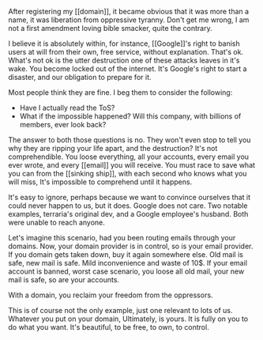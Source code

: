 After registering my [[domain]], it became obvious that it was more than a name, it was liberation from oppressive tyranny. Don't get me wrong, I am not a first amendment loving bible smacker, quite the contrary.

I believe it is absolutely within, for instance, [[Google]]'s right to banish users at will from their own, free service, without explanation. That's ok. What's not ok is the utter destruction one of these attacks leaves in it's wake. You become locked out of the internet. It's Google's right to start a disaster, and our obligation to prepare for it.

Most people think they are fine. I beg them to consider the following:

- Have I actually read the ToS?
- What if the impossible happened? Will this company, with billions of members, ever look back?

The answer to both those questions is no. They won't even stop to tell you why they are ripping your life apart, and the destruction? It's not comprehendible. You loose everything, all your accounts, every email you ever wrote, and every [[email]] you will receive. You must race to save what you can from the [[sinking ship]], with each second who knows what you will miss, It's impossible to comprehend until it happens. 

It's easy to ignore, perhaps because we want to convince ourselves that it could never happen to us, but it does. Google does not care. Two notable examples, terraria's original dev, and a Google employee's husband. Both were unable to reach anyone.

Let's imagine this scenario, had you been routing emails through your domains. Now, your domain provider is in control, so is your email provider. If you domain gets taken down, buy it again somewhere else. Old mail is safe, new mail is safe. Mild inconvenience and waste of 10$. If your email account is banned, worst case scenario, you loose all old mail, your new mail is safe, so are your accounts.

With a domain, you reclaim your freedom from the oppressors.

This is of course not the only example, just one relevant to lots of us. Whatever you put on your domain, Ultimately, is yours. It is fully on you to do what you want. It's beautiful, to be free, to own, to control.